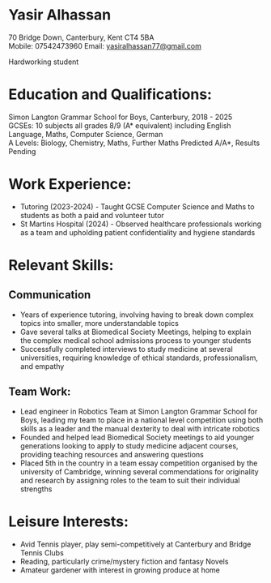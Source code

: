 # **Yasir Alhassan**

70 Bridge Down, Canterbury, Kent CT4 5BA  
Mobile: 07542473960	Email: [yasiralhassan77@gmail.com](mailto:yasiralhassan77@gmail.com)

Hardworking student 
# **Education and Qualifications:**

Simon Langton Grammar School for Boys, Canterbury, 2018 \- 2025  
GCSEs: 10 subjects all grades 8/9 (A\* equivalent) including English Language, Maths, Computer Science, German  
A Levels: Biology, Chemistry, Maths, Further Maths Predicted A/A\*, Results Pending

# **Work Experience:**

* Tutoring (2023-2024) \- Taught GCSE Computer Science and Maths to students as both a paid and volunteer tutor  
* St Martins Hospital (2024) \- Observed healthcare professionals working as a team and upholding patient confidentiality and hygiene standards

# **Relevant Skills:**

## **Communication**

* Years of experience tutoring, involving having to break down complex topics into smaller, more understandable topics  
* Gave several talks at Biomedical Society Meetings, helping to explain the complex medical school admissions process to younger students  
* Successfully completed interviews to study medicine at several universities, requiring knowledge of ethical standards, professionalism, and empathy

## **Team Work:**

* Lead engineer in Robotics Team at Simon Langton Grammar School for Boys, leading my team to place in a national level competition using both skills as a leader and the manual dexterity to deal with intricate robotics  
* Founded and helped lead Biomedical Society meetings to aid younger generations looking to apply to study medicine adjacent courses, providing teaching resources and answering questions  
* Placed 5th in the country in a team essay competition organised by the university of Cambridge, winning several commendations for originality and research by assigning roles to the team to suit their individual strengths

# **Leisure Interests:**

* Avid Tennis player, play semi-competitively at Canterbury and Bridge Tennis Clubs
* Reading, particularly crime/mystery fiction and fantasy Novels
* Amateur gardener with interest in growing produce at home